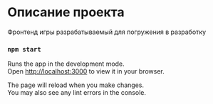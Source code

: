# Описание проекта

Фронтенд игры разрабатываемый для погружения в разработку

### `npm start`

Runs the app in the development mode.\
Open [http://localhost:3000](http://localhost:3000) to view it in your browser.

The page will reload when you make changes.\
You may also see any lint errors in the console.
